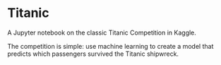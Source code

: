 # Titanic
A Jupyter notebook on the classic Titanic Competition in Kaggle.

The competition is simple: use machine learning to create a model that predicts which passengers survived the Titanic shipwreck.
